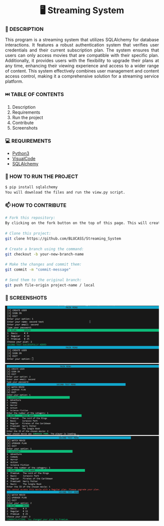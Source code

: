 <h1 align="center">🖥️ Streaming System</h1>

### 📝 DESCRIPTION

<p align="justify">This program is a streaming system that utilizes SQLAlchemy for database interactions. It features a robust authentication system that verifies user credentials and their current subscription plan. The system ensures that users can only access movies that are compatible with their specific plan. Additionally, it provides users with the flexibility to upgrade their plans at any time, enhancing their viewing experience and access to a wider range of content. This system effectively combines user management and content access control, making it a comprehensive solution for a streaming service platform.</p>


### ⏭️ TABLE OF CONTENTS
1. Description
2. Requirements
3. Run the project
4. Contribute
5. Screenshots

### 💻 REQUIREMENTS
- [Python3](https://docs.python.org/3/)
- [VisualCode](https://code.visualstudio.com/docs)
- [SQLAlchemy](https://docs.sqlalchemy.org/en/20/)

### 🚀 HOW TO RUN THE PROJECT
```bash
$ pip install sqlalchemy
You will download the files and run the view.py script.
```


### 📫 HOW TO CONTRIBUTE
```bash 
# Fork this repository:
By clicking on the fork button on the top of this page. This will create a copy of this repository in your account.

# Clone this project:
git clone https://github.com/BLUCASS/Streaming_System

# Create a branch using the command:
git checkout -b your-new-branch-name

# Make the changes and commit them:
git commit -m "commit-message"

# Send them to the original branch:
git push file-origin project-name / local
```

### 📸 SCREENSHOTS
<img alt="input salary" src="streaming_1.PNG"><br>
<img alt="payroll" src="streaming_2.PNG"><br>
<img alt="detailed fees" src="streaming_3.PNG"><br>